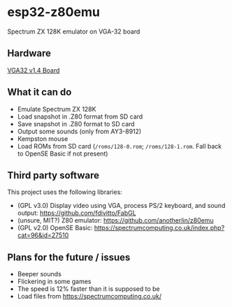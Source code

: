 # esp32-z80emu
Spectrum ZX 128K emulator on VGA-32 board

## Hardware
[VGA32 v1.4 Board](http://www.lilygo.cn/prod_view.aspx?TypeId=50033&Id=1083)

## What it can do
* Emulate Spectrum ZX 128K
* Load snapshot in .Z80 format from SD card
* Save snapshot in .Z80 format to SD card
* Output some sounds (only from AY3-8912)
* Kempston mouse
* Load ROMs from SD card (`/roms/128-0.rom`; `/roms/128-1.rom`. Fall back to OpenSE Basic if not present)

## Third party software
This project uses the following libraries:
* (GPL v3.0) Display video using VGA, process PS/2 keyboard, and sound output: https://github.com/fdivitto/FabGL
* (unsure, MIT?) Z80 emulator: https://github.com/anotherlin/z80emu
* (GPL v2.0) OpenSE Basic: https://spectrumcomputing.co.uk/index.php?cat=96&id=27510

## Plans for the future / issues
* Beeper sounds
* Flickering in some games
* The speed is 12% faster than it is supposed to be
* Load files from https://spectrumcomputing.co.uk/
